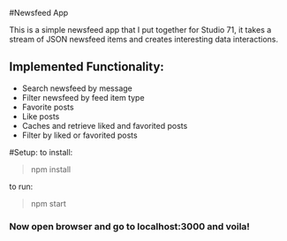 #Newsfeed App

This is a simple newsfeed app that I put together for Studio 71, it takes a stream of JSON newsfeed items and creates interesting data interactions.

## Implemented Functionality:
- Search newsfeed by message
- Filter newsfeed by feed item type
- Favorite posts
- Like posts
- Caches and retrieve liked and favorited posts
- Filter by liked or favorited posts


#Setup:
to install: 
> npm install

to run: 
> npm start

### Now open browser and go to localhost:3000 and voila!